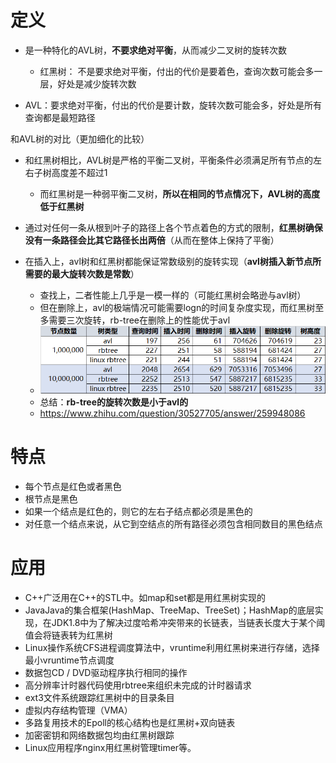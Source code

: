 # 定义

- 是一种特化的AVL树，**不要求绝对平衡**，从而减少二叉树的旋转次数

  - 红黑树： 不是要求绝对平衡，付出的代价是要着色，查询次数可能会多一层，好处是减少旋转次数
- AVL：要求绝对平衡，付出的代价是要计数，旋转次数可能会多，好处是所有查询都是最短路径




和AVL树的对比（更加细化的比较）

- 和红黑树相比，AVL树是严格的平衡二叉树，平衡条件必须满足所有节点的左右子树高度差不超过1
  - 而红黑树是一种弱平衡二叉树，**所以在相同的节点情况下，AVL树的高度低于红黑树**

- 通过对任何一条从根到叶子的路径上各个节点着色的方式的限制，**红黑树确保没有一条路径会比其它路径长出两倍**（从而在整体上保持了平衡）
- 在插入上，avl树和红黑树都能保证常数级别的旋转实现（**avl树插入新节点所需要的最大旋转次数是常数**）
  - 查找上，二者性能上几乎是一模一样的（可能红黑树会略逊与avl树）
  - 但在删除上，avl的极端情况可能需要logn的时间复杂度实现，而红黑树至多需要三次旋转，rb-tree在删除上的性能优于avl
  - ![](../image/rb-tree和avl的对比.png)
  - 总结：**rb-tree的旋转次数是小于avl的**
  - https://www.zhihu.com/question/30527705/answer/259948086








# 特点

- 每个节点是红色或者黑色
- 根节点是黑色
- 如果一个结点是红色的，则它的左右子结点都必须是黑色的
- 对任意一个结点来说，从它到空结点的所有路径必须包含相同数目的黑色结点







# 应用

- C++广泛用在C++的STL中。如map和set都是用红黑树实现的
- JavaJava的集合框架(HashMap、TreeMap、TreeSet)；HashMap的底层实现，在JDK1.8中为了解决过度哈希冲突带来的长链表，当链表长度大于某个阈值会将链表转为红黑树
- Linux操作系统CFS进程调度算法中，vruntime利用红黑树来进行存储，选择最小vruntime节点调度
- 数据包CD / DVD驱动程序执行相同的操作
- 高分辨率计时器代码使用rbtree来组织未完成的计时器请求
- ext3文件系统跟踪红黑树中的目录条目
- 虚拟内存结构管理（VMA）
- 多路复用技术的Epoll的核心结构也是红黑树+双向链表
- 加密密钥和网络数据包均由红黑树跟踪
- Linux应用程序nginx用红黑树管理timer等。 

